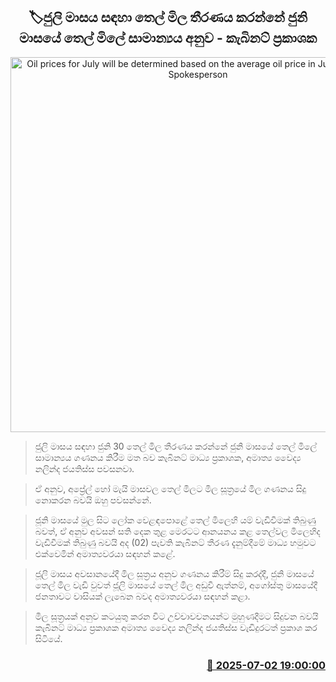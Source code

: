<p align='center'><b><h2 align='center' title='Oil prices for July will be determined based on the average oil price in June - Cabinet Spokesperson'>🏷ජුලි මාසය සඳහා ‍තෙල් මිල තීරණය කරන්නේ ජුනි මාසයේ තෙල් මිලේ සාමාන්‍යය අනුව - කැබිනට් ප්‍රකාශක</h2></b></p>
<p align='center'><img src='https://helakuru.sgp1.cdn.digitaloceanspaces.com/esana/images/lib/nalinda-jayathissa-medical-preess.jpg' width='600' alt='Oil prices for July will be determined based on the average oil price in June - Cabinet Spokesperson'></p>

> ජුලි මාසය සඳහා ජුනි 30 ‍තෙල් මිල තීරණය කරන්නේ ජුනි මාසයේ තෙල් මිලේ සාමාන්‍යය ගණනය කිරීම මත බව කැබිනට් මාධ්‍ය ප්‍රකාශක, අමාත්‍ය වෛද්‍ය නලින්ද ජයතිස්ස පවසනවා.

> ඒ අනුව, අප්‍රේල් හෝ මැයි මාසවල තෙල් මිලට මිල සූත්‍රයේ මිල ගණනය සිදු නොකරන බවයි ඔහු පවසන්නේ.

> ජූනි මාසයේ මුල සිට ලෝක වෙළඳපොළේ තෙල් මිලෙහි යම් වැඩිවීමක් තිබුණු බවත්, ඒ අනුව අවසන් සති දෙක තුළ මෙරටට ආනයනය කළ තෙල්වල මිලෙහිද වැඩිවීමක් තිබුණු බවයි අද (02) පැවති කැබිනට් තීරණ දැනුම්දීමේ මාධ්‍ය හමුවට එක්වෙමින් අමාත්‍යවරයා සඳහන් කළේ.

> ජූලි මාසය අවසානයේදී මිල සූත්‍රය අනුව ගණනය කිරීම් සිදු කරද්දී, ජුනි මාසයේ තෙල් මිල වැඩි වුවත් ජූලි මාසයේ තෙල් මිල අඩුවී ඇත්නම්, අගෝස්තු මාසයේදී ජනතාවට වාසියක් ලැබෙන බවද අමාත්‍යවරයා සඳහන් කළා.

> මිල සූත්‍රයක් අනුව කටයුතු කරන විට උච්චාවචනයන්ට මුහුණදීමට සිදුවන බවයි කැබිනට් මාධ්‍ය ප්‍රකාශක අමාත්‍ය වෛද්‍ය නලින්ද ජයතිස්ස වැඩිදුරටත් ප්‍රකාශ කර සිටියේ.



<h3 align='right'><a href='https://www.helakuru.lk/esana/p/111526/'>📅 2025-07-02 19:00:00</a></h3>
